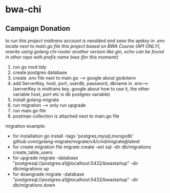 # bwa-chi

## Campaign Donation
_to run this project midtrans account is needded and save the apikey in .env locate next to main.go file_
_this project based on BWA Course (API ONLY), rewrite using golang chi-router_
_another version like gin, echo can be found in other repo with prefix name bwa (for this momemt)_

1. run go mod tidy
2. create postgres database
3. create .env file next to main.go --> google about godotenv
4. add ServerKey, host, port, userdb, password, dbname in .env-->(serverKey is midtrans key, google about how to use it, the other variable host, port etc is db postgres variable)
5. install golang-migrate 
6. run migration --> only run upgrade 
7. run main.go file
8. postman collection is attached next to main.go file

migration example:
- for installation 
go install -tags 'postgres,mysql,mongodb' github.com/golang-migrate/migrate/v4/cmd/migrate@latest
- for create migration file
migrate  create -ext sql -dir db/migrations create_table_users
- for upgrade
migrate -database "postgresql://postgres:a1@localhost:5432/bwastartup" -dir db/migrations up
- for downgrade
migrate -database "postgresql://postgres:a1@localhost:5432/bwastartup" -dir db/migrations down
